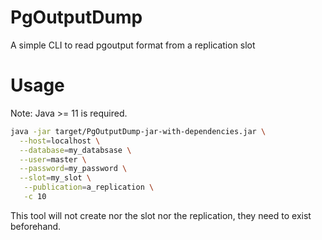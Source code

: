 # PgOutputDump
A simple CLI to read pgoutput format from a replication slot

# Usage

Note: Java >= 11 is required.

```bash
java -jar target/PgOutputDump-jar-with-dependencies.jar \
  --host=localhost \
  --database=my_databsase \
  --user=master \
  --password=my_password \
  --slot=my_slot \
   --publication=a_replication \
   -c 10
```

This tool will not create nor the slot nor the replication, they need to exist 
beforehand.
